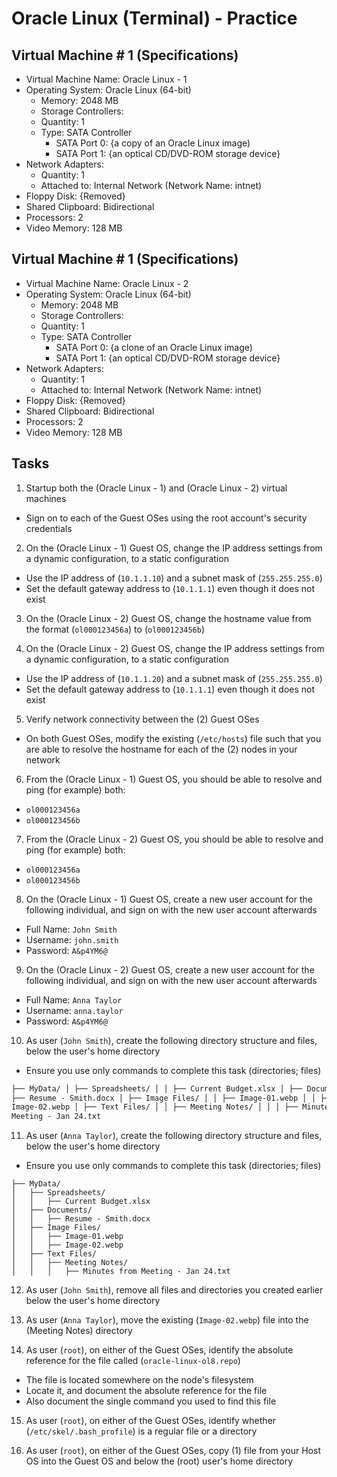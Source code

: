 # Oracle Linux (Terminal) - Practice

## Virtual Machine # 1 (Specifications)

- Virtual Machine Name: Oracle Linux - 1
- Operating System: Oracle Linux (64-bit)
  - Memory: 2048 MB
  - Storage Controllers:
  - Quantity: 1
  - Type: SATA Controller
    - SATA Port 0: {a copy of an Oracle Linux image)
    - SATA Port 1: {an optical CD/DVD-ROM storage device}
- Network Adapters:
  - Quantity: 1
  - Attached to: Internal Network (Network Name: intnet)
- Floppy Disk: {Removed}
- Shared Clipboard: Bidirectional
- Processors: 2
- Video Memory: 128 MB

## Virtual Machine # 1 (Specifications)

- Virtual Machine Name: Oracle Linux - 2
- Operating System: Oracle Linux (64-bit)
  - Memory: 2048 MB
  - Storage Controllers:
  - Quantity: 1
  - Type: SATA Controller
    - SATA Port 0: {a clone of an Oracle Linux image)
    - SATA Port 1: {an optical CD/DVD-ROM storage device}
- Network Adapters:
  - Quantity: 1
  - Attached to: Internal Network (Network Name: intnet)
- Floppy Disk: {Removed}
- Shared Clipboard: Bidirectional
- Processors: 2
- Video Memory: 128 MB

## Tasks

1. Startup both the (Oracle Linux - 1) and (Oracle Linux - 2) virtual machines

- Sign on to each of the Guest OSes using the root account's security
  credentials

2. On the (Oracle Linux - 1) Guest OS, change the IP address settings from a
   dynamic configuration, to a static configuration

- Use the IP address of (`10.1.1.10`) and a subnet mask of (`255.255.255.0`)
- Set the default gateway address to (`10.1.1.1`) even though it does not exist

3. On the (Oracle Linux - 2) Guest OS, change the hostname value from the format
   (`ol000123456a`) to (`ol000123456b`)

4. On the (Oracle Linux - 2) Guest OS, change the IP address settings from a
   dynamic configuration, to a static configuration

- Use the IP address of (`10.1.1.20`) and a subnet mask of (`255.255.255.0`)
- Set the default gateway address to (`10.1.1.1`) even though it does not exist

5. Verify network connectivity between the (2) Guest OSes

- On both Guest OSes, modify the existing (`/etc/hosts`) file such that you are
  able to resolve the hostname for each of the (2) nodes in your network

6. From the (Oracle Linux - 1) Guest OS, you should be able to resolve and ping
   (for example) both:

- `ol000123456a`
- `ol000123456b`

7. From the (Oracle Linux - 2) Guest OS, you should be able to resolve and ping
   (for example) both:

- `ol000123456a`
- `ol000123456b`

8. On the (Oracle Linux - 1) Guest OS, create a new user account for the
   following individual, and sign on with the new user account afterwards

- Full Name: `John Smith`
- Username: `john.smith`
- Password: `A&p4YM6@`

9. On the (Oracle Linux - 2) Guest OS, create a new user account for the
   following individual, and sign on with the new user account afterwards

- Full Name: `Anna Taylor`
- Username: `anna.taylor`
- Password: `A&p4YM6@`

10. As user (`John Smith`), create the following directory structure and files,
    below the user's home directory

- Ensure you use only commands to complete this task (directories; files)

```md
├── MyData/ │ ├── Spreadsheets/ │ │ ├── Current Budget.xlsx │ ├── Documents/ │ │
├── Resume - Smith.docx │ ├── Image Files/ │ │ ├── Image-01.webp │ │ ├──
Image-02.webp │ ├── Text Files/ │ │ ├── Meeting Notes/ │ │ │ ├── Minutes from
Meeting - Jan 24.txt
```

11. As user (`Anna Taylor`), create the following directory structure and files,
    below the user's home directory

- Ensure you use only commands to complete this task (directories; files)

```
├── MyData/
│   ├── Spreadsheets/
│   │   ├── Current Budget.xlsx
│   ├── Documents/
│   │   ├── Resume - Smith.docx
│   ├── Image Files/
│   │   ├── Image-01.webp
│   │   ├── Image-02.webp
│   ├── Text Files/
│   │   ├── Meeting Notes/
│   │   │   ├── Minutes from Meeting - Jan 24.txt
```

12. As user (`John Smith`), remove all files and directories you created earlier
    below the user's home directory

13. As user (`Anna Taylor`), move the existing (`Image-02.webp`) file into the
    (Meeting Notes) directory

14. As user (`root`), on either of the Guest OSes, identify the absolute
    reference for the file called (`oracle-linux-ol8.repo`)

- The file is located somewhere on the node's filesystem
- Locate it, and document the absolute reference for the file
- Also document the single command you used to find this file

15. As user (`root`), on either of the Guest OSes, identify whether
    (`/etc/skel/.bash_profile`) is a regular file or a directory

16. As user (`root`), on either of the Guest OSes, copy (1) file from your Host
    OS into the Guest OS and below the (root) user's home directory
